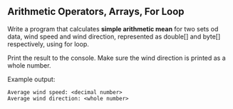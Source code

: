 ## Arithmetic Operators, Arrays, For Loop

Write a program that calculates **simple arithmetic mean** for two sets od data, wind speed and wind direction, 
represented as double[] and byte[] respectively, using for loop.

Print the result to the console. Make sure the wind direction is printed as a whole number.

Example output:
```
Average wind speed: <decimal number>
Average wind direction: <whole number>
```


